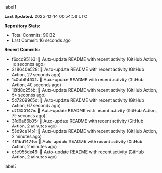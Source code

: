 
label1 
<!-- ACTIVITY_START -->
**Last Updated:** 2025-10-14 00:54:58 UTC

**Repository Stats:**
- Total Commits: 90132
- Last Commit: 16 seconds ago

**Recent Commits:**
- f6ccd95163: 🤖 Auto-update README with recent activity (GitHub Action, 16 seconds ago)
- 2a8640e528: 🤖 Auto-update README with recent activity (GitHub Action, 27 seconds ago)
- 1c0bb94502: 🤖 Auto-update README with recent activity (GitHub Action, 40 seconds ago)
- 16fd8c25bb: 🤖 Auto-update README with recent activity (GitHub Action, 54 seconds ago)
- 5d7209965d: 🤖 Auto-update README with recent activity (GitHub Action, 67 seconds ago)
- d7f355147e: 🤖 Auto-update README with recent activity (GitHub Action, 79 seconds ago)
- 31d6a66b05: 🤖 Auto-update README with recent activity (GitHub Action, 2 minutes ago)
- 58d9ce14b1: 🤖 Auto-update README with recent activity (GitHub Action, 2 minutes ago)
- 481bd1474e: 🤖 Auto-update README with recent activity (GitHub Action, 2 minutes ago)
- c5e955de46: 🤖 Auto-update README with recent activity (GitHub Action, 2 minutes ago)
<!-- ACTIVITY_END -->

label2
